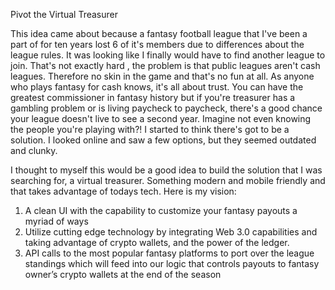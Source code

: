 Pivot the Virtual Treasurer

This idea came about because a fantasy football league that I've been a part of for ten years lost 6 of it's members due to differences about the league rules. It was looking like I finally would have to find another league to join. That's not exactly hard , the problem is that public leagues aren't cash leagues. Therefore no skin in the game and that's no fun at all. As anyone who plays fantasy for cash knows, it's all about trust. You can have the greatest commissioner in fantasy history but if you're treasurer has a gambling problem or is living paycheck to paycheck, there's a good chance your league doesn't live to see a second year. Imagine not even knowing the people you're playing with?! I started to think there's got to be a solution. I looked online and saw a few options, but they seemed outdated and clunky.

I thought to myself this would be a good idea to build the solution that I was searching for, a virtual treasurer. Something modern and mobile friendly and that takes advantage of todays tech. Here is my vision:

1.    A clean UI with the capability to customize your fantasy payouts a myriad of ways
2.    Utilize cutting edge technology by integrating Web 3.0 capabilities and taking advantage of crypto wallets, and the power of the ledger.
3.    API calls to the most popular fantasy platforms to port over the league standings which will feed into our logic that controls payouts to fantasy owner’s crypto wallets at the end of the season
